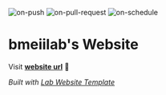
  ![on-push](../../actions/workflows/on-push.yaml/badge.svg)
  ![on-pull-request](../../actions/workflows/on-pull-request.yaml/badge.svg)
  ![on-schedule](../../actions/workflows/on-schedule.yaml/badge.svg)

  # bmeiilab's Website

  Visit **[website url](#)** 🚀

  _Built with [Lab Website Template](https://greene-lab.gitbook.io/lab-website-template-docs)_
